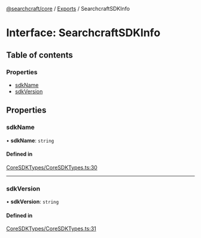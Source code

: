 [@searchcraft/core](../README.md) / [Exports](../modules.md) / SearchcraftSDKInfo

# Interface: SearchcraftSDKInfo

## Table of contents

### Properties

- [sdkName](SearchcraftSDKInfo.md#sdkname)
- [sdkVersion](SearchcraftSDKInfo.md#sdkversion)

## Properties

### sdkName

• **sdkName**: `string`

#### Defined in

[CoreSDKTypes/CoreSDKTypes.ts:30](https://bitbucket.org/madebychalk/searchcraft-javascript-sdks/src/9ae1822c027894501f0c9466b2735e3ddcdec128/packages/core-sdk/src/CoreSDKTypes/CoreSDKTypes.ts#lines-30)

___

### sdkVersion

• **sdkVersion**: `string`

#### Defined in

[CoreSDKTypes/CoreSDKTypes.ts:31](https://bitbucket.org/madebychalk/searchcraft-javascript-sdks/src/9ae1822c027894501f0c9466b2735e3ddcdec128/packages/core-sdk/src/CoreSDKTypes/CoreSDKTypes.ts#lines-31)
